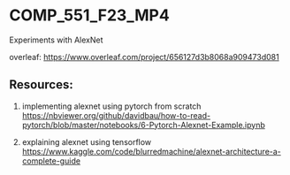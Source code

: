 # COMP_551_F23_MP4
Experiments with AlexNet


overleaf: https://www.overleaf.com/project/656127d3b8068a909473d081


## Resources:
1. implementing alexnet using pytorch from scratch
https://nbviewer.org/github/davidbau/how-to-read-pytorch/blob/master/notebooks/6-Pytorch-Alexnet-Example.ipynb

2. explaining alexnet using tensorflow
https://www.kaggle.com/code/blurredmachine/alexnet-architecture-a-complete-guide
